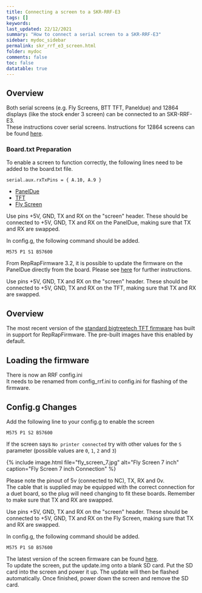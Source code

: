 ```yaml
---
title: Connecting a screen to a SKR-RRF-E3
tags: []
keywords: 
last_updated: 22/12/2021
summary: "How to connect a serial screen to a SKR-RRF-E3"
sidebar: mydoc_sidebar
permalink: skr_rrf_e3_screen.html
folder: mydoc
comments: false
toc: false
datatable: true
---
```


## Overview

Both serial screens (e.g. Fly Screens, BTT TFT, Paneldue) and 12864 displays (like the stock ender 3 screen) can be connected to an SKR-RRF-E3.  
These instructions cover serial screens. Instructions for 12864 screens can be found [here](/skr_rrf_e3_screen_12864.html).  

### Board.txt Preparation

To enable a screen to function correctly, the following lines need to be added to the board.txt file.  

```
serial.aux.rxTxPins = { A.10, A.9 }
```

<ul id="profileTabs" class="nav nav-tabs">
    <li class="active"><a class="noCrossRef" href="#paneldue" data-toggle="tab">PanelDue</a></li>
    <li><a class="noCrossRef" href="#tft" data-toggle="tab">TFT</a></li>
    <li><a class="noCrossRef" href="#fly" data-toggle="tab">Fly Screen</a></li>
</ul>
  <div class="tab-content">
<div role="tabpanel" class="tab-pane active" id="paneldue" markdown="1">

Use pins +5V, GND, TX and RX on the "screen" header. These should be connected to +5V, GND, TX and RX on the PanelDue, making sure that TX and RX are swapped.

In config.g, the following command should be added.   
```
M575 P1 S1 B57600
```
From RepRapFirmware 3.2, it is possible to update the firmware on the PanelDue directly from the board. Please see [here](https://docs.duet3d.com/en/User_manual/RepRapFirmware/Updating_PanelDue#firmware-update-via-duet) for further instructions.  

</div>

<div role="tabpanel" class="tab-pane" id="tft" markdown="1">

Use pins +5V, GND, TX and RX on the "screen" header. These should be connected to +5V, GND, TX and RX on the TFT, making sure that TX and RX are swapped.

## Overview

The most recent version of the [standard bigtreetech TFT firmware](https://github.com/bigtreetech/BIGTREETECH-TouchScreenFirmware/tree/master/Copy%20to%20SD%20Card%20root%20directory%20to%20update) has built in support for RepRapFirmware. The pre-built images have this enabled by default.

## Loading the firmware

There is now an RRF config.ini  
It needs to be renamed from config_rrf.ini to config.ini for flashing of the firmware.  

## Config.g Changes

Add the following line to your config.g to enable the screen

```M575 P1 S2 B57600```

If the screen says `No printer connected` try with other values for the `S` parameter (possible values are `0`, `1`, `2` and `3`)

</div>

<div role="tabpanel" class="tab-pane" id="fly" markdown="1">

{% include image.html file="fly_screen_7.jpg" alt="Fly Screen 7 inch" caption="Fly Screen 7 inch Connection" %}

Please note the pinout of 5v (connected to NC), TX, RX and 0v.  
The cable that is supplied may be equipped with the correct connection for a duet board, so the plug will need changing to fit these boards. Remember to make sure that TX and RX are swapped.  

Use pins +5V, GND, TX and RX on the "screen" header. These should be connected to +5V, GND, TX and RX on the Fly Screen, making sure that TX and RX are swapped.

In config.g, the following command should be added.   
```
M575 P1 S0 B57600
```  
The latest version of the screen firmware can be found [here](https://github.com/Mellow-3D/FLY-Screen-RepRap/releases).  
To update the screen, put the update.img onto a blank SD card. Put the SD card into the screen and power it up. The update will then be flashed automatically. Once finished, power down the screen and remove the SD card.  

</div>

</div>
